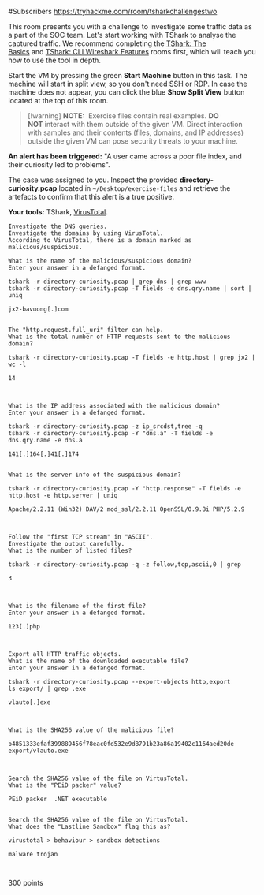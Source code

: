 #Subscribers 
https://tryhackme.com/room/tsharkchallengestwo


This room presents you with a challenge to investigate some traffic data as a part of the SOC team. Let's start working with TShark to analyse the captured traffic. We recommend completing the [TShark: The Basics](https://tryhackme.com/room/tsharkthebasics) and [TShark: CLI Wireshark Features](https://tryhackme.com/room/tsharkcliwiresharkfeatures) rooms first, which will teach you how to use the tool in depth. 

Start the VM by pressing the green **Start Machine** button in this task. The machine will start in split view, so you don't need SSH or RDP. In case the machine does not appear, you can click the blue **Show Split View** button located at the top of this room.

>[!warning] **NOTE:** 
>Exercise files contain real examples. **DO NOT** interact with them outside of the given VM. Direct interaction with samples and their contents (files, domains, and IP addresses) outside the given VM can pose security threats to your machine.


**An alert has been triggered:** "A user came across a poor file index, and their curiosity led to problems".

The case was assigned to you. Inspect the provided **directory-curiosity.pcap** located in `~/Desktop/exercise-files` and retrieve the artefacts to confirm that this alert is a true positive.

**Your tools:** TShark, [VirusTotal](https://www.virustotal.com/).

```
Investigate the DNS queries.  
Investigate the domains by using VirusTotal.  
According to VirusTotal, there is a domain marked as malicious/suspicious.

What is the name of the malicious/suspicious domain?
Enter your answer in a defanged format.

tshark -r directory-curiosity.pcap | grep dns | grep www
tshark -r directory-curiosity.pcap -T fields -e dns.qry.name | sort | uniq

jx2-bavuong[.]com


The "http.request.full_uri" filter can help.
What is the total number of HTTP requests sent to the malicious domain?

tshark -r directory-curiosity.pcap -T fields -e http.host | grep jx2 | wc -l

14



What is the IP address associated with the malicious domain?
Enter your answer in a defanged format.

tshark -r directory-curiosity.pcap -z ip_srcdst,tree -q
tshark -r directory-curiosity.pcap -Y "dns.a" -T fields -e dns.qry.name -e dns.a

141[.]164[.]41[.]174 


What is the server info of the suspicious domain?

tshark -r directory-curiosity.pcap -Y "http.response" -T fields -e http.host -e http.server | uniq

Apache/2.2.11 (Win32) DAV/2 mod_ssl/2.2.11 OpenSSL/0.9.8i PHP/5.2.9



Follow the "first TCP stream" in "ASCII".  
Investigate the output carefully.
What is the number of listed files?

tshark -r directory-curiosity.pcap -q -z follow,tcp,ascii,0 | grep 

3



What is the filename of the first file?
Enter your answer in a defanged format.

123[.]php



Export all HTTP traffic objects.  
What is the name of the downloaded executable file?
Enter your answer in a defanged format.

tshark -r directory-curiosity.pcap --export-objects http,export
ls export/ | grep .exe

vlauto[.]exe



What is the SHA256 value of the malicious file?

b4851333efaf399889456f78eac0fd532e9d8791b23a86a19402c1164aed20de  export/vlauto.exe



Search the SHA256 value of the file on VirtusTotal.  
What is the "PEiD packer" value?

PEiD packer  .NET executable


Search the SHA256 value of the file on VirtusTotal.  
What does the "Lastline Sandbox" flag this as?

virustotal > behaviour > sandbox detections

malware trojan



```


300 points










































































